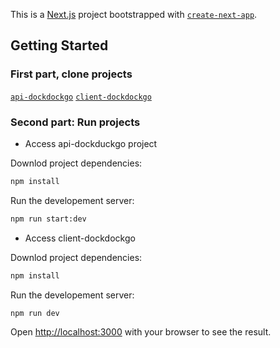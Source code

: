 This is a [Next.js](https://nextjs.org) project bootstrapped with [`create-next-app`](https://nextjs.org/docs/app/api-reference/cli/create-next-app).

## Getting Started

### First part, clone projects
[`api-dockdockgo`](https://github.com/aquinoWill/api-duckduckgo)
[`client-dockdockgo`](https://github.com/aquinoWill/client-duckduckgo)


### Second part: Run projects

- Access api-dockduckgo project

Downlod project dependencies:

```bash
npm install
```

Run the developement server:

```bash
npm run start:dev
```
- Access client-dockdockgo

Downlod project dependencies:

```bash
npm install
```

Run the developement server:

```bash
npm run dev
```

Open [http://localhost:3000](http://localhost:3000) with your browser to see the result.

